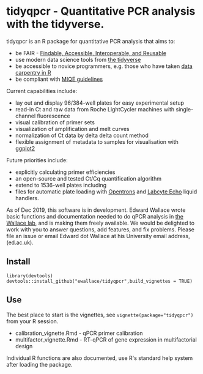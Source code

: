 # tidyqpcr - Quantitative PCR analysis with the tidyverse.

tidyqpcr is an R package for quantitative PCR analysis that aims to:
* be FAIR - [Findable, Accessible, Interoperable, and Reusable](https://www.force11.org/group/fairgroup/fairprinciples)
* use modern data science tools from [the tidyverse](https://www.tidyverse.org/)
* be accessible to novice programmers, e.g. those who have taken [data carpentry in R](https://datacarpentry.org/R-ecology-lesson/) 
* be compliant with [MIQE guidelines](1373/clinchem.2008.112797)

Current capabilities include:

* lay out and display 96/384-well plates for easy experimental setup
* read-in Ct and raw data from Roche LightCycler machines with single-channel fluorescence
* visual calibration of primer sets
* visualization of amplification and melt curves
* normalization of Ct data by delta delta count method
* flexible assignment of metadata to samples for visualisation with [ggplot2](https://ggplot2.tidyverse.org/)

Future priorities include:

* explicitly calculating primer efficiencies
* an open-source and tested Ct/Cq quantification algorithm
* extend to 1536-well plates including 
* files for automatic plate loading with [Opentrons](https://opentrons.com/) and [Labcyte Echo](https://www.labcyte.com/products/liquid-handling/echo-liquid-handlers) liquid handlers.

As of Dec 2019, this software is in development. Edward Wallace wrote basic functions and documentation needed to do qPCR analysis in [the Wallace lab](https://ewallace.github.io/), and is making them freely available. We would be delighted to work with you to answer questions, add features, and fix problems. Please file an issue or email Edward dot Wallace at his University email address, (ed.ac.uk). 

## Install

```
library(devtools)
devtools::install_github("ewallace/tidyqpcr",build_vignettes = TRUE)
```

## Use
The best place to start is the vignettes, see `vignette(package="tidyqpcr")` from your R session.

* calibration_vignette.Rmd - qPCR primer calibration
* multifactor_vignette.Rmd - RT-qPCR of gene expression in multifactorial design

Individual R functions are also documented, use R's standard help system after loading the package.
